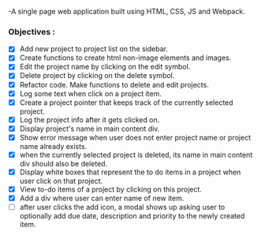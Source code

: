 -A single page web application built using HTML, CSS, JS and Webpack.

### Objectives :
- [x] Add new project to project list on the sidebar.
- [x] Create functions to create html non-image elements and images.
- [x] Edit the project name by clicking on the edit symbol.
- [x] Delete project by clicking on the delete symbol.
- [x] Refactor code. Make functions to delete and edit projects.
- [x] Log some text when click on a project item.
- [x] Create a project pointer that keeps track of the currently selected project.
- [x] Log the project info after it gets clicked on.
- [x] Display project's name in main content div.
- [x] Show error message when user does not enter project name or project name already exists.
- [x] when the currently selected project is deleted, its name in main content div should also be deleted.
- [x] Display white boxes that represent the to do items in a project when user click on that project.
- [x] View to-do items of a project by clicking on this project.
- [x] Add a div where user can enter name of new item.
- [ ] after user clicks the add icon, a modal shows up asking user to optionally add due date, description and priority to the newly created item.
